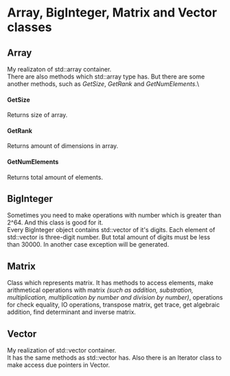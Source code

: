 # Array, BigInteger, Matrix and Vector classes
## Array
My realizaton of std::array container.\
There are also methods which std::array type has. But there are some another methods, such as *GetSize*, *GetRank* and *GetNumElements*.\
#### GetSize
Returns size of array.

#### GetRank
Returns amount of dimensions in array.

#### GetNumElements
Returns total amount of elements.

## BigInteger
Sometimes you need to make operations with number which is greater than 2^64. And this class is good for it.\
Every BigInteger object contains std::vector of it's digits. Each element of std::vector is three-digit number. But total amount of digits must be less than 30000. 
In another case exception will be generated.

## Matrix
Class which represents matrix. It has methods to access elements, make arithmetical operations with matrix *(such as addition, substration, multiplication, multiplication by number
and division by number)*, operations for check equality, IO operations, transpose matrix, get trace, get algebraic addition, find determinant and inverse matrix.

## Vector
My realization of std::vector container.\
It has the same methods as std::vector has. Also there is an Iterator class to make access due pointers in Vector.
